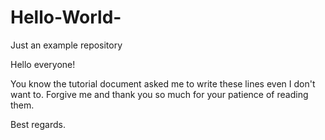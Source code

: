 # Hello-World-
Just an example repository

Hello everyone!

You know the tutorial document asked me to write these lines even I don't want to. Forgive me and thank you so much for your patience of reading them.

Best regards.
